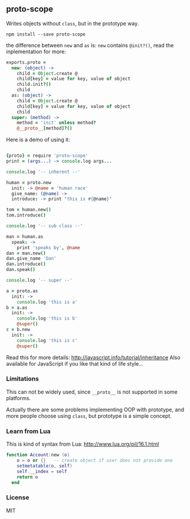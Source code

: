 
proto-scope
-------

Writes objects without `class`, but in the prototype way.

```
npm install --save proto-scope
```

the difference between `new` and `as` is: `new` contains `@init?()`,
read the inplementation for more:

```coffee
exports.proto =
  new: (object) ->
    child = Object.create @
    child[key] = value for key, value of object
    child.init?()
    child
  as: (object) ->
    child = Object.create @
    child[key] = value for key, value of object
    child
  super: (method) ->
    method = 'init' unless method?
    @__proto__[method]?()
```

Here is a demo of using it:

```coffee

{proto} = require 'proto-scope'
print = (args...) -> console.log args...

console.log '-- inherent --'

human = proto.new
  init: -> @name = 'human race'
  give_name: (@name) ->
  introduce: -> print "this is #{@name}"

tom = human.new()
tom.introduce()

console.log '-- sub class --'

man = human.as
  speak: ->
    print 'speaks by', @name
dan = man.new()
dan.give_name 'Dan'
dan.introduce()
dan.speak()

console.log '-- super --'

a = proto.as
  init: ->
    console.log 'this is a'
b = a.as
  init: ->
    console.log 'this is b'
    @super()
c = b.new
  init: ->
    console.log 'this is c'
    @super()
```

Read this for more details: http://javascript.info/tutorial/inheritance
Also available for JavaScript if you like that kind of life style...

### Limitations

This can not be widely used, since `__proto__` is not supported in some platforms.

Actually there are some problems implementing OOP with prototype,
and more people choose using `class`, but prototype is a simple concept.

### Learn from Lua

This is kind of syntax from Lua: http://www.lua.org/pil/16.1.html

```lua
function Account:new (o)
    o = o or {}   -- create object if user does not provide one
    setmetatable(o, self)
    self.__index = self
    return o
  end
```

### License

MIT